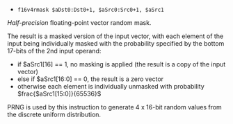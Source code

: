 * `f16v4rmask $aDst0:Dst0+1, $aSrc0:Src0+1, $aSrc1`

*Half-precision* floating-point vector random mask.

The result is a masked version of the input vector, with each element of
the input being individually masked with the probability specified by
the bottom 17-bits of the 2nd input operand:

-   if \$aSrc1\[16\] == 1, no masking is applied (the result is a copy
    of the input vector)
-   else if \$aSrc1\[16:0\] == 0, the result is a zero vector
-   otherwise each element is individually unmasked with probability
    \$frac{\$aSrc1\[15:0\]}{65536}\$

PRNG is used by this instruction to generate 4 x 16-bit random values
from the discrete uniform distribution.
